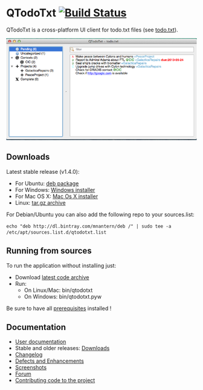 # QTodoTxt [![Build Status](https://travis-ci.org/mNantern/QTodoTxt.png?branch=master)](https://travis-ci.org/mNantern/QTodoTxt)

QTodoTxt is a cross-platform UI client for todo.txt files (see [todo.txt](http://todotxt.com)).

![Main view](documentation/screenshots/QTodoTxt_main_view.png)

## Downloads

Latest stable release (v1.4.0):

- For Ubuntu: [deb package](http://dl.bintray.com/mnantern/deb/qtodotxt_1.4.0_all.deb)
- For Windows: [Windows installer](http://dl.bintray.com/mnantern/generic/qtodotxt_1.4.0.exe)
- For Mac OS X: [Mac Os X installer](http://dl.bintray.com/mnantern/generic/QTodoTxt_1.4.0.dmg)
- Linux: [tar.gz archive](https://github.com/mNantern/QTodoTxt/archive/1.4.0.tar.gz)

For Debian/Ubuntu you can also add the following repo to your sources.list:


```
echo "deb http://dl.bintray.com/mnantern/deb /" | sudo tee -a /etc/apt/sources.list.d/qtodotxt.list
```

## Running from sources

To run the application without installing just:

* Download [latest code archive](https://github.com/mNantern/QTodoTxt/archive/master.zip)
* Run:
  * On Linux/Mac: bin/qtodotxt
  * On Windows: bin/qtodotxt.pyw
 
Be sure to have all [prerequisites](documentation/User-documentation) installed !

## Documentation

- [User documentation](documentation/User-documentation.md)
- Stable and older releases: [Downloads](documentation/Releases.md)
- [Changelog](documentation/Changelog.md)
- [Defects and Enhancements](https://github.com/mNantern/QTodoTxt/issues)
- [Screenshots](documentation/Screenshots.md)
- [Forum](https://groups.google.com/d/forum/qtodotxt)
- [Contributing code to the project](CONTRIBUTING.md) 
